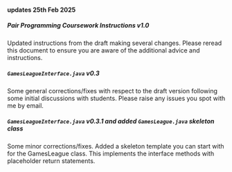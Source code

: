 #### updates 25th Feb 2025

##### Pair Programming Coursework Instructions v1.0
Updated instructions from the draft making several changes. Please reread this document to ensure you are aware of the additional advice and instructions.

##### `GamesLeagueInterface.java` v0.3
Some general corrections/fixes with respect to the draft version following some initial discussions with students. Please raise any issues you spot with me by email.

##### `GamesLeagueInterface.java` v0.3.1 and added `GamesLeague.java` skeleton class
Some minor corrections/fixes. Added a skeleton template you can start with for the GamesLeague class. This implements the interface methods with placeholder return statements. 
